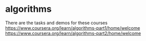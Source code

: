 # algorithms
There are the tasks and demos for these courses https://www.coursera.org/learn/algorithms-part1/home/welcome https://www.coursera.org/learn/algorithms-part2/home/welcome
